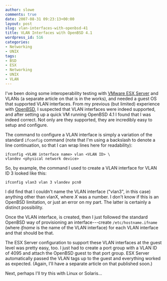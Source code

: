 ```yaml
---
author: slowe
comments: true
date: 2007-08-31 09:23:13+00:00
layout: post
slug: vlan-interfaces-with-openbsd-41
title: VLAN Interfaces with OpenBSD 4.1
wordpress_id: 516
categories:
- Networking
- UNIX
tags:
- BSD
- ESX
- Networking
- UNIX
- VLAN
---
```


I've been doing some interoperability testing with [VMware ESX Server](http://www.vmware.com/products/vi/esx/) and VLANs (a separate article on that is in the works), and needed a guest OS that supported VLAN interfaces. From my previous (but limited) experience with [OpenBSD](http://www.openbsd.org/), I suspected that VLAN interfaces were indeed supported, and after setting up a quick VM running OpenBSD 4.1 I found that I was indeed correct. Not only are they supported, they are incredibly easy to setup and configure.

The command to configure a VLAN interface is simply a variation of the standard `ifconfig` command (note that I'm using a backslash to denote a line continuation, so that I can wrap lines here for readability):

	ifconfig <VLAN interface name> vlan <VLAN ID> \  
	vlandev <physical network device>

So, by example, the command I used to create a VLAN interface for VLAN ID 3 looked like this:

	ifconfig vlan3 vlan 3 vlandev pcn0

I did find that I couldn't name the VLAN interface ("vlan3", in this case) anything other than vlanX, where _X_ was a number. I don't know if this is an OpenBSD limitation, or just an error on my part. The latter is certainly a distinct possibility.

Once the VLAN interface, is created, then I just followed the standard OpenBSD way of provisioning an interface---create `/etc/hostname.ifname` (where _ifname_ is the name of the VLAN interface) for each VLAN interface and that should be that.

The ESX Server configuration to support these VLAN interfaces at the guest level was pretty easy, too. I just had to create a port group with a VLAN ID of 4095 and attach the OpenBSD guest to that port group. ESX Server automatically passed the VLAN tags up to the guest and everything worked as expected. (Again, I'll have a separate article on that published soon.)

Next, perhaps I'll try this with Linux or Solaris...
